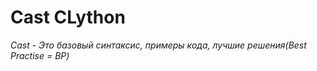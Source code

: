 # Cast CLython
*Cast - Это базовый синтаксис, примеры кода, лучшие решения(Best Practise = BP)*

```clojure

```